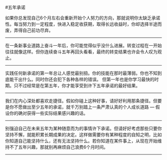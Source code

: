 #五年承诺

如果你总发现自己6个月左右会重新开始个人努力的方向，那就说明你太缺乏承诺性。每当努力到一定程度，快进入稳定收获期，取得长远收益时，你却选择半途而废，弄得自己前功尽弃。

---

在一条新事业道路上奋斗一年后，你可能觉得似乎没什么进展。转变过程在一开始往往就像这样。但你连续奋斗五年再回头看看，最终的转变结果也许会令人叹为观止。

---

实践任何新承诺的第一年总让人感觉最别扭。你的技能在那时最薄弱。你也不知到底能干出什么。同时你还会犯下各种各样的错误。 但第一年也是你学习最快的时期。只不过经常是在第五年，你才能享受到许下五年承诺的最好结果。

---

我们在内心深处都喜欢走捷径。假如你碰上这种好事，请好好利用那条捷径。但要是你不愿做出至少五年的承诺，就千万别踏上一条严肃认真的个人成长道路 — 假设你的确对获得一些实际结果感兴趣的话。

---

别强迫自己在未来五年为某种随意而为的事情许下承诺。但请好好考虑那些只要你坚持不懈，就能积累长期成果的决定。这样做需要你有某种程度的自知之明，比如你知道自己能坚持什么，还有无法坚持什么。若你知道在某件事上，从现在开始维持不了五年兴趣，那就别再麻烦自己浪费6个月时间。

---

